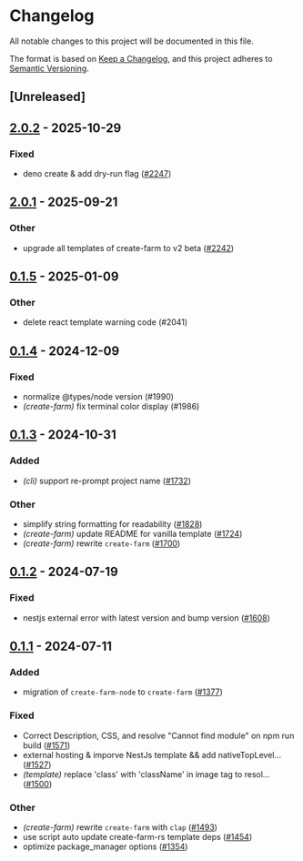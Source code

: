# Changelog
All notable changes to this project will be documented in this file.

The format is based on [Keep a Changelog](https://keepachangelog.com/en/1.0.0/),
and this project adheres to [Semantic Versioning](https://semver.org/spec/v2.0.0.html).

## [Unreleased]

## [2.0.2](https://github.com/farm-fe/farm/compare/create-farm-v2.0.1...create-farm-v2.0.2) - 2025-10-29

### Fixed

- deno create & add dry-run flag ([#2247](https://github.com/farm-fe/farm/pull/2247))

## [2.0.1](https://github.com/farm-fe/farm/compare/create-farm-v2.0.0...create-farm-v2.0.1) - 2025-09-21

### Other

- upgrade all templates of create-farm to v2 beta ([#2242](https://github.com/farm-fe/farm/pull/2242))

## [0.1.5](https://github.com/farm-fe/farm/compare/create-farm-v0.1.4...create-farm-v0.1.5) - 2025-01-09

### Other

- delete react template warning code (#2041)

## [0.1.4](https://github.com/farm-fe/farm/compare/create-farm-v0.1.3...create-farm-v0.1.4) - 2024-12-09

### Fixed

- normalize @types/node version (#1990)
- *(create-farm)* fix terminal color display (#1986)

## [0.1.3](https://github.com/farm-fe/farm/compare/create-farm-v0.1.2...create-farm-v0.1.3) - 2024-10-31

### Added

- *(cli)* support re-prompt project name ([#1732](https://github.com/farm-fe/farm/pull/1732))

### Other

- simplify string formatting for readability ([#1828](https://github.com/farm-fe/farm/pull/1828))
- *(create-farm)* update README for vanilla template ([#1724](https://github.com/farm-fe/farm/pull/1724))
- *(create-farm)* rewrite `create-farm` ([#1700](https://github.com/farm-fe/farm/pull/1700))

## [0.1.2](https://github.com/farm-fe/farm/compare/create-farm-v0.1.1...create-farm-v0.1.2) - 2024-07-19

### Fixed
- nestjs external error with latest version and bump version ([#1608](https://github.com/farm-fe/farm/pull/1608))

## [0.1.1](https://github.com/farm-fe/farm/compare/create-farm-v0.1.0...create-farm-v0.1.1) - 2024-07-11

### Added
- migration of `create-farm-node` to `create-farm` ([#1377](https://github.com/farm-fe/farm/pull/1377))

### Fixed
- Correct Description, CSS, and resolve "Cannot find module" on npm run build ([#1571](https://github.com/farm-fe/farm/pull/1571))
- external hosting & imporve NestJs template && add nativeTopLevel… ([#1527](https://github.com/farm-fe/farm/pull/1527))
- *(template)* replace 'class' with 'className' in image tag to resol… ([#1500](https://github.com/farm-fe/farm/pull/1500))

### Other
- *(create-farm)* rewrite `create-farm` with `clap` ([#1493](https://github.com/farm-fe/farm/pull/1493))
- use script auto update create-farm-rs template deps ([#1454](https://github.com/farm-fe/farm/pull/1454))
- optimize package_manager options ([#1354](https://github.com/farm-fe/farm/pull/1354))
